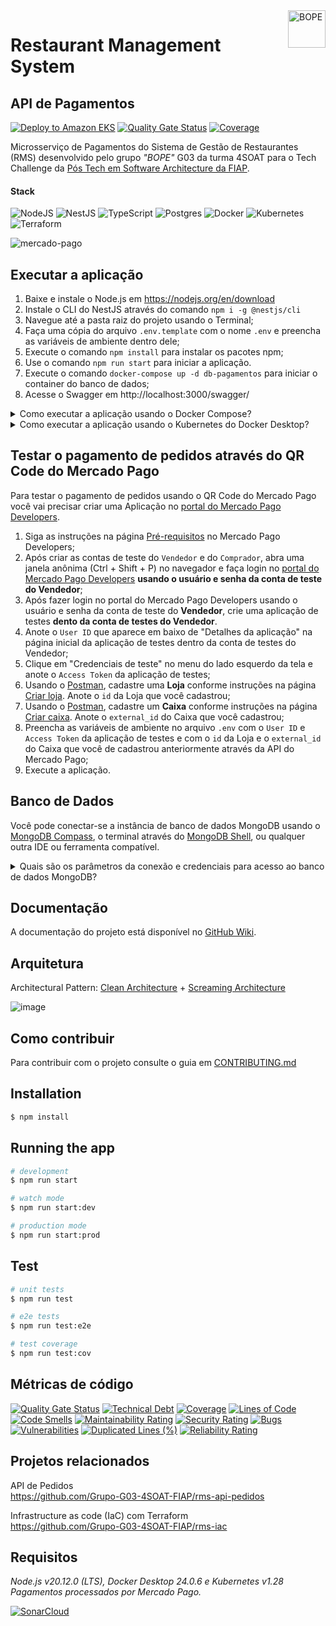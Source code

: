 <img src="https://github.com/Grupo-G03-4SOAT-FIAP/rms-backend/raw/main/docs/img/bope-faca-na-carveira-knife-skull-logo.png" alt="BOPE" title="BOPE" align="right" height="60" />

# Restaurant Management System
## API de Pagamentos

[![Deploy to Amazon EKS](https://github.com/Grupo-G03-4SOAT-FIAP/rms-api-pagamentos/actions/workflows/deploy.yml/badge.svg)](https://github.com/Grupo-G03-4SOAT-FIAP/rms-api-pagamentos/actions/workflows/deploy.yml)
[![Quality Gate Status](https://sonarcloud.io/api/project_badges/measure?project=Grupo-G03-4SOAT-FIAP_rms-api-pagamentos&metric=alert_status)](https://sonarcloud.io/summary/new_code?id=Grupo-G03-4SOAT-FIAP_rms-api-pagamentos)
[![Coverage](https://sonarcloud.io/api/project_badges/measure?project=Grupo-G03-4SOAT-FIAP_rms-api-pagamentos&metric=coverage)](https://sonarcloud.io/summary/new_code?id=Grupo-G03-4SOAT-FIAP_rms-api-pagamentos)

Microsserviço de Pagamentos do Sistema de Gestão de Restaurantes (RMS) desenvolvido pelo grupo *"BOPE"* G03 da turma 4SOAT para o Tech Challenge da [Pós Tech em Software Architecture da FIAP](https://postech.fiap.com.br/curso/software-architecture/).

#### Stack

![NodeJS](https://img.shields.io/badge/node.js-6DA55F?style=for-the-badge&logo=node.js&logoColor=white)
![NestJS](https://img.shields.io/badge/nestjs-%23E0234E.svg?style=for-the-badge&logo=nestjs&logoColor=white)
![TypeScript](https://img.shields.io/badge/typescript-%23007ACC.svg?style=for-the-badge&logo=typescript&logoColor=white)
![Postgres](https://img.shields.io/badge/postgres-%23316192.svg?style=for-the-badge&logo=postgresql&logoColor=white)
![Docker](https://img.shields.io/badge/docker-%230db7ed.svg?style=for-the-badge&logo=docker&logoColor=white)
![Kubernetes](https://img.shields.io/badge/kubernetes-%23326ce5.svg?style=for-the-badge&logo=kubernetes&logoColor=white)
![Terraform](https://img.shields.io/badge/terraform-%235835CC.svg?style=for-the-badge&logo=terraform&logoColor=white)

![mercado-pago](https://github.com/Grupo-G03-4SOAT-FIAP/rms-api-monolito/assets/5115895/ad2f673e-ba14-4824-b2dd-24dbbce72bf3)

## Executar a aplicação

1. Baixe e instale o Node.js em https://nodejs.org/en/download
2. Instale o CLI do NestJS através do comando `npm i -g @nestjs/cli`
3. Navegue até a pasta raiz do projeto usando o Terminal;
4. Faça uma cópia do arquivo `.env.template` com o nome `.env` e preencha as variáveis de ambiente dentro dele;
5. Execute o comando `npm install` para instalar os pacotes npm;
6. Use o comando `npm run start` para iniciar a aplicação.
7. Execute o comando `docker-compose up -d db-pagamentos` para iniciar o container do banco de dados;
8. Acesse o Swagger em http://localhost:3000/swagger/

<details>

<summary>Como executar a aplicação usando o Docker Compose?</summary>

## Executar a aplicação usando o Docker Compose

1. Clone este repositório;
2. Navegue até a pasta raiz do projeto usando o Terminal;
3. Faça uma cópia do arquivo `.env.template` com o nome `.env` e preencha as variáveis de ambiente dentro dele;
4. Execute o comando `docker-compose up -d`
5. Acesse o Swagger em http://localhost:3000/swagger/

</details>

<details>

<summary>Como executar a aplicação usando o Kubernetes do Docker Desktop?</summary>

## Executar a aplicação usando o Kubernetes do Docker Desktop

1. Clone este repositório;
2. Navegue até a pasta raiz do projeto usando o Terminal;
3. Use o comando `docker build -t rms-api-pagamentos:latest .` para gerar a imagem de container da aplicação;
4. Use o comando `kubectl apply -f k8s/development/postgres/namespace.yaml -f k8s/development/postgres/pvc-pv.yaml -f k8s/development/postgres/config.yaml -f k8s/development/postgres/secrets.yaml -f k8s/development/postgres/deployment.yaml -f k8s/development/postgres/service.yaml` para fazer deploy do banco de dados;
5. Use o comando `kubectl apply -f k8s/development/bff/namespace.yaml -f k8s/development/bff/config.yaml -f k8s/development/bff/secrets.yaml -f k8s/development/bff/deployment.yaml -f k8s/development/bff/service.yaml -f k8s/development/bff/hpa.yaml` para fazer deploy da aplicação;
6. Acesse o Swagger em http://localhost:3000/swagger/

> Para remover a aplicação do Kubernetes, use o comando `kubectl delete namespace rms`

#### Sobre os Secrets do Kubernetes

Em seu ambiente de desenvolvimento, por questão de segurança, abra os arquivos `/k8s/development/postgres/secrets.yaml` e `/k8s/development/bff/secrets.yaml` na pasta `/k8s/development` e preencha os valores sensíveis manualmente.

> No ambiente de produção os Secrets do Kubernetes são gerenciados pelo AWS Secrets Manager.

Para mais informações visite a página [Boas práticas para secrets do Kubernetes](https://kubernetes.io/docs/concepts/security/secrets-good-practices/#avoid-sharing-secret-manifests).

</details>

## Testar o pagamento de pedidos através do QR Code do Mercado Pago

Para testar o pagamento de pedidos usando o QR Code do Mercado Pago você vai precisar criar uma Aplicação no [portal do Mercado Pago Developers](https://www.mercadopago.com.br/developers/pt).

1. Siga as instruções na página [Pré-requisitos](https://www.mercadopago.com.br/developers/pt/docs/qr-code/pre-requisites) no Mercado Pago Developers;
2. Após criar as contas de teste do `Vendedor` e do `Comprador`, abra uma janela anônima (Ctrl + Shift + P) no navegador e faça login no [portal do Mercado Pago Developers](https://www.mercadopago.com.br/developers/pt) **usando o usuário e senha da conta de teste do Vendedor**;
3. Após fazer login no portal do Mercado Pago Developers usando o usuário e senha da conta de teste do **Vendedor**, crie uma aplicação de testes **dento da conta de testes do Vendedor**.
4. Anote o `User ID` que aparece em baixo de "Detalhes da aplicação" na página inicial da aplicação de testes dentro da conta de testes do Vendedor;
5. Clique em "Credenciais de teste" no menu do lado esquerdo da tela e anote o `Access Token` da aplicação de testes;
6. Usando o [Postman](https://www.postman.com/), cadastre uma **Loja** conforme instruções na página [Criar loja](https://www.mercadopago.com.br/developers/pt/reference/stores/_users_user_id_stores/post). Anote o `id` da Loja que você cadastrou;
7. Usando o [Postman](https://www.postman.com/), cadastre um **Caixa** conforme instruções na página [Criar caixa](https://www.mercadopago.com.br/developers/pt/reference/pos/_pos/post). Anote o `external_id` do Caixa que você cadastrou;
8. Preencha as variáveis de ambiente no arquivo `.env` com o `User ID` e `Access Token` da aplicação de testes e com o `id` da Loja e o `external_id` do Caixa que você de cadastrou anteriormente através da API do Mercado Pago;
9. Execute a aplicação.

## Banco de Dados

Você pode conectar-se a instância de banco de dados MongoDB usando o [MongoDB Compass](https://www.mongodb.com/products/tools/compass), o terminal através do [MongoDB Shell](https://www.mongodb.com/docs/v4.4/mongo/#download-the-mongo-shell), ou qualquer outra IDE ou ferramenta compatível.

<details>

<summary>Quais são os parâmetros da conexão e credenciais para acesso ao banco de dados MongoDB?</summary>

<br>

> Host: localhost\
> Porta: 27017 (padrão)\
> Usuário: admin\
> Senha: pass\
> DB name: pagamentos

```
mongodb://admin:pass@db-pagamentos:27017/
```

</details>

## Documentação

A documentação do projeto está disponível no [GitHub Wiki](https://github.com/Grupo-G03-4SOAT-FIAP/rms-backend/wiki).

## Arquitetura

Architectural Pattern: [Clean Architecture](https://blog.cleancoder.com/uncle-bob/2012/08/13/the-clean-architecture.html) + [Screaming Architecture](https://blog.cleancoder.com/uncle-bob/2011/09/30/Screaming-Architecture.html)

![image](https://github.com/Grupo-G03-4SOAT-FIAP/rms-api-pagamentos/assets/5115895/76f1c7d0-167b-4237-a8f8-8d57318df965)

## Como contribuir

Para contribuir com o projeto consulte o guia em [CONTRIBUTING.md](CONTRIBUTING.md)

## Installation

```bash
$ npm install
```

## Running the app

```bash
# development
$ npm run start

# watch mode
$ npm run start:dev

# production mode
$ npm run start:prod
```

## Test

```bash
# unit tests
$ npm run test

# e2e tests
$ npm run test:e2e

# test coverage
$ npm run test:cov
```

## Métricas de código

[![Quality Gate Status](https://sonarcloud.io/api/project_badges/measure?project=Grupo-G03-4SOAT-FIAP_rms-api-pagamentos&metric=alert_status)](https://sonarcloud.io/summary/new_code?id=Grupo-G03-4SOAT-FIAP_rms-api-pagamentos)
[![Technical Debt](https://sonarcloud.io/api/project_badges/measure?project=Grupo-G03-4SOAT-FIAP_rms-api-pagamentos&metric=sqale_index)](https://sonarcloud.io/summary/new_code?id=Grupo-G03-4SOAT-FIAP_rms-api-pagamentos)
[![Coverage](https://sonarcloud.io/api/project_badges/measure?project=Grupo-G03-4SOAT-FIAP_rms-api-pagamentos&metric=coverage)](https://sonarcloud.io/summary/new_code?id=Grupo-G03-4SOAT-FIAP_rms-api-pagamentos)
[![Lines of Code](https://sonarcloud.io/api/project_badges/measure?project=Grupo-G03-4SOAT-FIAP_rms-api-pagamentos&metric=ncloc)](https://sonarcloud.io/summary/new_code?id=Grupo-G03-4SOAT-FIAP_rms-api-pagamentos)
[![Code Smells](https://sonarcloud.io/api/project_badges/measure?project=Grupo-G03-4SOAT-FIAP_rms-api-pagamentos&metric=code_smells)](https://sonarcloud.io/summary/new_code?id=Grupo-G03-4SOAT-FIAP_rms-api-pagamentos)
[![Maintainability Rating](https://sonarcloud.io/api/project_badges/measure?project=Grupo-G03-4SOAT-FIAP_rms-api-pagamentos&metric=sqale_rating)](https://sonarcloud.io/summary/new_code?id=Grupo-G03-4SOAT-FIAP_rms-api-pagamentos)
[![Security Rating](https://sonarcloud.io/api/project_badges/measure?project=Grupo-G03-4SOAT-FIAP_rms-api-pagamentos&metric=security_rating)](https://sonarcloud.io/summary/new_code?id=Grupo-G03-4SOAT-FIAP_rms-api-pagamentos)
[![Bugs](https://sonarcloud.io/api/project_badges/measure?project=Grupo-G03-4SOAT-FIAP_rms-api-pagamentos&metric=bugs)](https://sonarcloud.io/summary/new_code?id=Grupo-G03-4SOAT-FIAP_rms-api-pagamentos)
[![Vulnerabilities](https://sonarcloud.io/api/project_badges/measure?project=Grupo-G03-4SOAT-FIAP_rms-api-pagamentos&metric=vulnerabilities)](https://sonarcloud.io/summary/new_code?id=Grupo-G03-4SOAT-FIAP_rms-api-pagamentos)
[![Duplicated Lines (%)](https://sonarcloud.io/api/project_badges/measure?project=Grupo-G03-4SOAT-FIAP_rms-api-pagamentos&metric=duplicated_lines_density)](https://sonarcloud.io/summary/new_code?id=Grupo-G03-4SOAT-FIAP_rms-api-pagamentos)
[![Reliability Rating](https://sonarcloud.io/api/project_badges/measure?project=Grupo-G03-4SOAT-FIAP_rms-api-pagamentos&metric=reliability_rating)](https://sonarcloud.io/summary/new_code?id=Grupo-G03-4SOAT-FIAP_rms-api-pagamentos)

## Projetos relacionados

API de Pedidos\
https://github.com/Grupo-G03-4SOAT-FIAP/rms-api-pedidos

Infrastructure as code (IaC) com Terraform\
https://github.com/Grupo-G03-4SOAT-FIAP/rms-iac

## Requisitos

*Node.js v20.12.0 (LTS), Docker Desktop 24.0.6 e Kubernetes v1.28*\
*Pagamentos processados por Mercado Pago.*

[![SonarCloud](https://sonarcloud.io/images/project_badges/sonarcloud-white.svg)](https://sonarcloud.io/summary/new_code?id=Grupo-G03-4SOAT-FIAP_rms-api-pagamentos)

